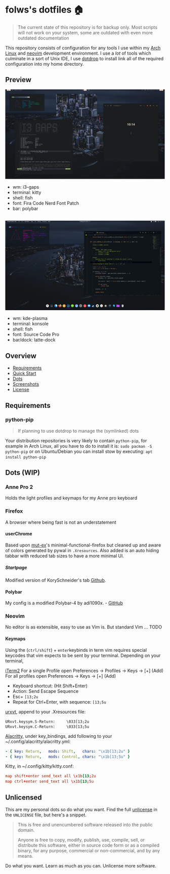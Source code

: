 # folws's dotfiles 🏠


> The current state of this repository is for backup only. Most scripts
> will not work on your system, some are outdated with even more outdated documentation

This repository consists of configuration for any tools I use within my [Arch Linux][arch] and [neovim][] development environment.
I use a *lot* of tools which culminate in a sort of Unix IDE,
I use [dotdrop] to install link all of the required configuration into my home directory.

## Preview
![screenshot](screenshots/demo.png)
+ wm: i3-gaps
+ terminal: kitty
+ shell: fish
+ font: Fira Code Nerd Font Patch
+ bar: polybar
##
![screenshot2](screenshots/demokde.png)
+ wm: kde-plasma
+ terminal: konsole
+ shell: fish
+ font: Source Code Pro
+ bar/dock: latte-dock

## Overview
- [Requirements](#requirements)
- [Quick Start](#quick-start)
- [Dots](#dots)
- [Screenshots](#screenshots)
- [License](#unlicense)

## Requirements

### python-pip
> If planning to use dotdrop to manage the (symlinked) dots

Your distribution repositories is very likely to contain `python-pip`, for example in Arch Linux, all you have to do to install it is:
`sudo pacman -S python-pip`
or on Ubuntu/Debian you can install stow by executing:
`apt install python-pip`

## Dots (WIP)

### Anne Pro 2
Holds the light profiles and keymaps for my Anne pro keyboard

### Firefox
A browser where being fast is not an understatement

#### userChrome
Based upon [mut-ex]'s minimal-functional-firefox but cleaned up and aware of colors generated by pywal in `.Xresources`. Also added is an auto hiding tabbar with reduced tab sizes to have a more minimal UI.

##### Startpage
Modified version of KorySchneider's tab [Github][tab].

#### Polybar
My config is a modified Polybar-4 by adi1090x. - [GitHub][adi1090x]

### Neovim
No editor is as extensible, easy to use as Vim is. But standard Vim ... TODO

#### Keymaps
Using the (`ctrl/shift`) + `enter`keybinds in term vim requires special keycodes that vim expects to be sent by your terminal.
Depending on your terminal,

[iTerm2]
For a single Profile open Preferences → Profiles → Keys → [+] (Add)
For all profiles open Preferences → Keys → [+] (Add)
  - Keyboard shortcut: (Hit Shift+Enter)
  - Action: Send Escape Sequence
  - Esc+ ``[13;2u``
  - Repeat for Ctrl+Enter, with sequence: ``[13;5u``

[urxvt], append to your .Xresources file:
```Xresources
URxvt.keysym.S-Return:     \033[13;2u
URxvt.keysym.C-Return:     \033[13;5u
```

[Alacritty], under key_bindings, add following to your ~/.config/alacritty/alacritty.yml:
```yaml
- { key: Return,   mods: Shift,   chars: "\x1b[13;2u" }
- { key: Return,   mods: Control, chars: "\x1b[13;5u" }
```

Kitty, in ~/.config/kitty/kitty.conf:
```conf
map shift+enter send_text all \x1b[13;2u
map ctrl+enter send_text all \x1b[13;5u
```

## Unlicensed

This are my personal dots so do what you want.
Find the full [unlicense][] in the `UNLICENSE` file, but here's a snippet.

>This is free and unencumbered software released into the public domain.
>
>Anyone is free to copy, modify, publish, use, compile, sell, or distribute this software, either in source code form or as a compiled binary, for any purpose, commercial or non-commercial, and by any means.

Do what you want. Learn as much as you can. Unlicense more software.

[install_script]: https://raw.githubusercontent.com/folws/dotfiles/master/install
[unlicense]: http://unlicense.org/
[arch]: https://www.archlinux.org/
[stow]: http://www.gnu.org/software/stow/
[yay]: https://github.com/Jguer/yay
[aur]: https://aur.archlinux.org/
[picom]: https://wiki.archlinux.org/index.php/Picom
[fish]: http://fishshell.com/
[neovim]: https://neovim.io/
[dotdrop]: https://github.com/deadc0de6/dotdrop
[mut-ex]: https://github.com/mut-ex/minimal-functional-fox
[tab]: https://github.com/folws/tab
[adi1090x]: https://github.com/adi1090x/polybar-themes
[urxvt]: http://software.schmorp.de/pkg/rxvt-unicode.html
[iTerm2]: https://www.iterm2.com/
[Kitty]: https://sw.kovidgoyal.net/kitty/
[Alacritty]: https://github.com/alacritty/alacritty


